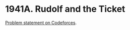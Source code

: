 # 1941A. Rudolf and the Ticket

[Problem statement on Codeforces](https://codeforces.com/problemset/problem/1941/A?locale=en).
